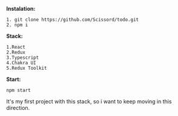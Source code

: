 __Instalation:__

	1. git clone https://github.com/Scissord/todo.git
	2. npm i

__Stack:__

	1.React
	2.Redux
	3.Typescript
	4.Chakra UI
	5.Redux Toolkit

__Start:__
	
	npm start

It's my first project with this stack, so i want to keep moving in this direction.

